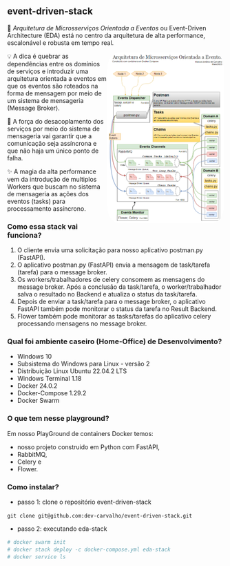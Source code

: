 


## event-driven-stack

🚀  *Arquitetura de Microsserviços Orientada a Eventos* ou Event-Driven Architecture (EDA) está no centro da arquitetura de alta performance, escalonável e robusta em tempo real. 

<div style="display: inline_block">
  <img align="right" alt="event-driven.png" style="border-radius: 10%; width: 54%; height:auto;" src="https://github.com/dev-carvalho/event-driven-stack/blob/main/image/event-driven.png">
</div>

💡 A dica é quebrar as dependências entre os domínios de serviços e introduzir uma arquitetura orientada a eventos em que os eventos são roteados na forma de mensagem por meio de um sistema de mensageria (Message Broker). 

💪 A força do desacoplamento dos serviços por meio do sistema de mensageria vai garantir que a comunicação seja assíncrona e que não haja um único ponto de falha.

✨ A magia da alta performance vem da introdução de multiplos Workers que buscam no sistema de mensageria as ações dos eventos (tasks) para processamento assíncrono. 

### Como essa stack vai funciona?

1. O cliente envia uma solicitação para nosso aplicativo postman.py (FastAPI).
2. O aplicativo postman.py (FastAPI) envia a mensagem de task/tarefa (tarefa) para o message broker.
3. Os workers/trabalhadores de celery consomem as mensagens do message broker. Após a conclusão da task/tarefa, o worker/trabalhador salva o resultado no  Backend e atualiza o status da task/tarefa.
4. Depois de enviar a task/tarefa para o message broker, o aplicativo FastAPI também pode monitorar o status da tarefa no Result Backend.
5. Flower também pode monitorar as tasks/tarefas do aplicativo celery processando mensagens no message broker.

### Qual foi ambiente caseiro (Home-Office) de Desenvolvimento?
- Windows 10
- Subsistema do Windows para Linux - versão 2 
- Distribuição Linux Ubuntu 22.04.2 LTS
- Windows Terminal 1.18
- Docker 24.0.2
- Docker-Compose 1.29.2
- Docker Swarm 

### O que tem nesse playground?
Em nosso PlayGround de containers Docker temos:
- nosso projeto construido em Python com FastAPI,
- RabbitMQ,
- Celery e 
- Flower.

### Como instalar?
- passo 1: clone o repositório event-driven-stack<br>

`git clone git@github.com:dev-carvalho/event-driven-stack.git`

- passo 2: executando eda-stack
```bash
# docker swarm init
# docker stack deploy -c docker-compose.yml eda-stack
# docker service ls
```
<br>